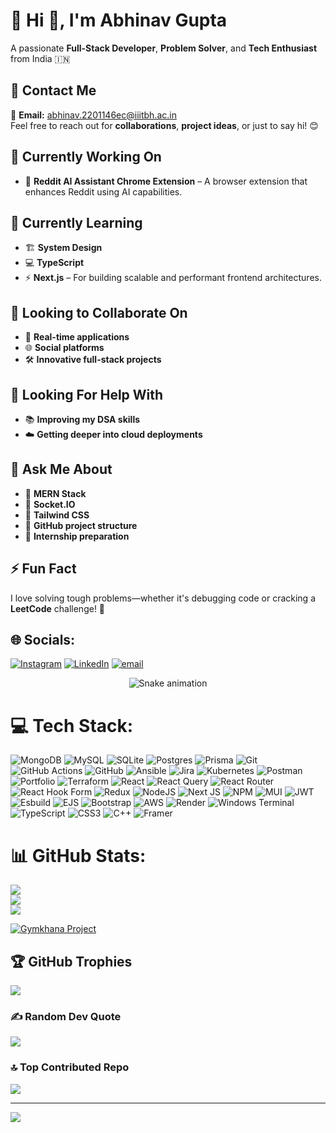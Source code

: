 # 💫 Hi 👋, I'm Abhinav Gupta

A passionate **Full-Stack Developer**, **Problem Solver**, and **Tech Enthusiast** from India 🇮🇳

## 📩 Contact Me
📧 **Email:** abhinav.2201146ec@iiitbh.ac.in  
Feel free to reach out for **collaborations**, **project ideas**, or just to say hi! 😊

## 🔭 Currently Working On
- 🤖 **Reddit AI Assistant Chrome Extension** – A browser extension that enhances Reddit using AI capabilities.

## 🌱 Currently Learning

- 🏗️ **System Design**
- 💻 **TypeScript**
- ⚡ **Next.js** – For building scalable and performant frontend architectures.

## 👯 Looking to Collaborate On

- 🧩 **Real-time applications**
- 🌐 **Social platforms**
- 🛠️ **Innovative full-stack projects**

## 🤔 Looking For Help With
- 📚 **Improving my DSA skills**
- ☁️ **Getting deeper into cloud deployments**

## 💬 Ask Me About

- 🔧 **MERN Stack**
- 💬 **Socket.IO**
- 🎨 **Tailwind CSS**
- 📁 **GitHub project structure**
- 💼 **Internship preparation**

## ⚡ Fun Fact
I love solving tough problems—whether it's debugging code or cracking a **LeetCode** challenge! 🚀


## 🌐 Socials:
[![Instagram](https://img.shields.io/badge/Instagram-%23E4405F.svg?logo=Instagram&logoColor=white)](https://instagram.com/abhinav_g203) [![LinkedIn](https://img.shields.io/badge/LinkedIn-%230077B5.svg?logo=linkedin&logoColor=white)](https://linkedin.com/in/abhinav-gupta-718b8a256) [![email](https://img.shields.io/badge/Email-D14836?logo=gmail&logoColor=white)](mailto:abhinav.2201146ec@iiitbh.ac.in) 

<!-- Snake Game Repo View -->

<div align="center">
  <img src="https://profile-readme-generator.com/assets/snake.svg" alt="Snake animation" />
</div>

# 💻 Tech Stack:
![MongoDB](https://img.shields.io/badge/MongoDB-%234ea94b.svg?style=for-the-badge&logo=mongodb&logoColor=white) ![MySQL](https://img.shields.io/badge/mysql-4479A1.svg?style=for-the-badge&logo=mysql&logoColor=white) ![SQLite](https://img.shields.io/badge/sqlite-%2307405e.svg?style=for-the-badge&logo=sqlite&logoColor=white) ![Postgres](https://img.shields.io/badge/postgres-%23316192.svg?style=for-the-badge&logo=postgresql&logoColor=white) ![Prisma](https://img.shields.io/badge/Prisma-3982CE?style=for-the-badge&logo=Prisma&logoColor=white) ![Git](https://img.shields.io/badge/git-%23F05033.svg?style=for-the-badge&logo=git&logoColor=white) ![GitHub Actions](https://img.shields.io/badge/github%20actions-%232671E5.svg?style=for-the-badge&logo=githubactions&logoColor=white) ![GitHub](https://img.shields.io/badge/github-%23121011.svg?style=for-the-badge&logo=github&logoColor=white) ![Ansible](https://img.shields.io/badge/ansible-%231A1918.svg?style=for-the-badge&logo=ansible&logoColor=white) ![Jira](https://img.shields.io/badge/jira-%230A0FFF.svg?style=for-the-badge&logo=jira&logoColor=white) ![Kubernetes](https://img.shields.io/badge/kubernetes-%23326ce5.svg?style=for-the-badge&logo=kubernetes&logoColor=white) ![Postman](https://img.shields.io/badge/Postman-FF6C37?style=for-the-badge&logo=postman&logoColor=white) ![Portfolio](https://img.shields.io/badge/Portfolio-%23000000.svg?style=for-the-badge&logo=firefox&logoColor=#FF7139) ![Terraform](https://img.shields.io/badge/terraform-%235835CC.svg?style=for-the-badge&logo=terraform&logoColor=white) ![React](https://img.shields.io/badge/react-%2320232a.svg?style=for-the-badge&logo=react&logoColor=%2361DAFB) ![React Query](https://img.shields.io/badge/-React%20Query-FF4154?style=for-the-badge&logo=react%20query&logoColor=white) ![React Router](https://img.shields.io/badge/React_Router-CA4245?style=for-the-badge&logo=react-router&logoColor=white) ![React Hook Form](https://img.shields.io/badge/React%20Hook%20Form-%23EC5990.svg?style=for-the-badge&logo=reacthookform&logoColor=white) ![Redux](https://img.shields.io/badge/redux-%23593d88.svg?style=for-the-badge&logo=redux&logoColor=white) ![NodeJS](https://img.shields.io/badge/node.js-6DA55F?style=for-the-badge&logo=node.js&logoColor=white) ![Next JS](https://img.shields.io/badge/Next-black?style=for-the-badge&logo=next.js&logoColor=white) ![NPM](https://img.shields.io/badge/NPM-%23CB3837.svg?style=for-the-badge&logo=npm&logoColor=white) ![MUI](https://img.shields.io/badge/MUI-%230081CB.svg?style=for-the-badge&logo=mui&logoColor=white) ![JWT](https://img.shields.io/badge/JWT-black?style=for-the-badge&logo=JSON%20web%20tokens) ![Esbuild](https://img.shields.io/badge/esbuild-%23FFCF00.svg?style=for-the-badge&logo=esbuild&logoColor=black) ![EJS](https://img.shields.io/badge/ejs-%23B4CA65.svg?style=for-the-badge&logo=ejs&logoColor=black) ![Bootstrap](https://img.shields.io/badge/bootstrap-%238511FA.svg?style=for-the-badge&logo=bootstrap&logoColor=white) ![AWS](https://img.shields.io/badge/AWS-%23FF9900.svg?style=for-the-badge&logo=amazon-aws&logoColor=white) ![Render](https://img.shields.io/badge/Render-%46E3B7.svg?style=for-the-badge&logo=render&logoColor=white) ![Windows Terminal](https://img.shields.io/badge/Windows%20Terminal-%234D4D4D.svg?style=for-the-badge&logo=windows-terminal&logoColor=white) ![TypeScript](https://img.shields.io/badge/typescript-%23007ACC.svg?style=for-the-badge&logo=typescript&logoColor=white) ![CSS3](https://img.shields.io/badge/css3-%231572B6.svg?style=for-the-badge&logo=css3&logoColor=white) ![C++](https://img.shields.io/badge/c++-%2300599C.svg?style=for-the-badge&logo=c%2B%2B&logoColor=white) ![Framer](https://img.shields.io/badge/Framer-black?style=for-the-badge&logo=framer&logoColor=blue)
# 📊 GitHub Stats:
![](https://github-readme-stats.vercel.app/api?username=abhiguop&theme=github_dark&hide_border=false&include_all_commits=true&count_private=false)<br/>
![](https://nirzak-streak-stats.vercel.app/?user=abhiguop&theme=github_dark&hide_border=false)<br/>
![](https://github-readme-stats.vercel.app/api/top-langs/?username=abhiguop&theme=github_dark&hide_border=false&include_all_commits=true&count_private=false&layout=compact)

[![Gymkhana Project](https://img.shields.io/badge/IIITBH-Gymkhana%20Contributor-blue?style=for-the-badge)](#)


## 🏆 GitHub Trophies
![](https://github-profile-trophy.vercel.app/?username=abhiguop&theme=radical&no-frame=false&no-bg=true&margin-w=4)

### ✍️ Random Dev Quote
![](https://quotes-github-readme.vercel.app/api?type=horizontal&theme=radical)

### 🔝 Top Contributed Repo
![](https://github-contributor-stats.vercel.app/api?username=abhiguop&limit=5&theme=dark&combine_all_yearly_contributions=true)

---
[![](https://visitcount.itsvg.in/api?id=abhiguop&icon=0&color=0)](https://visitcount.itsvg.in)

<!-- Proudly created with GPRM ( https://gprm.itsvg.in ) -->
